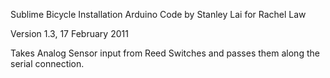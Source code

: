Sublime Bicycle Installation Arduino Code
by Stanley Lai
for Rachel Law

Version 1.3, 17 February 2011


Takes Analog Sensor input from Reed Switches and passes them along the serial connection.
